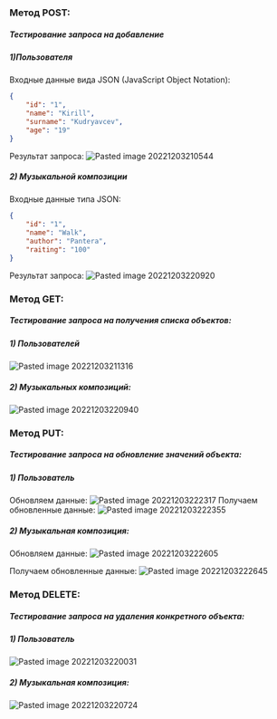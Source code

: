 ### Метод POST:
##### Тестирование запроса на добавление
##### 1)Пользователя
Входные данные вида JSON (JavaScript Object Notation):
```json
{
	"id": "1",
	"name": "Kirill",
	"surname": "Kudryavcev",
	"age": "19"
}
```

Результат запроса:
![Pasted image 20221203210544](https://user-images.githubusercontent.com/45632342/205458758-7e161308-7336-4b4a-9b8f-cf33cf5f0e6c.png)

##### 2) Музыкальной композиции
Входные данные типа JSON:
```json
{	
	"id": "1",
	"name": "Walk",
	"author": "Pantera",
	"raiting": "100"
}
```

Результат запроса:
![Pasted image 20221203220920](https://user-images.githubusercontent.com/45632342/205458766-571b530f-5db3-40e7-b1a3-038dcf5e5026.png)


### Метод GET:
##### Тестирование запроса на получения списка объектов:
##### 1) Пользователей

![Pasted image 20221203211316](https://user-images.githubusercontent.com/45632342/205458778-879b81a4-c70b-46d6-ae75-c46da53f6694.png)

##### 2) Музыкальных композиций:
![Pasted image 20221203220940](https://user-images.githubusercontent.com/45632342/205458802-edf6dcdb-607f-4c00-99cb-c0202e4b5d21.png)

### Метод PUT:
##### Тестирование запроса на обновление значений объекта:
##### 1) Пользователь
Обновляем данные:
![Pasted image 20221203222317](https://user-images.githubusercontent.com/45632342/205458834-2c50c4c5-b8d5-406b-aecd-014142d4ddc1.png)
Получаем обновленные данные:
![Pasted image 20221203222355](https://user-images.githubusercontent.com/45632342/205458844-e6667f35-5295-4428-afbb-c0f11380f9a1.png)

##### 2) Музыкальная композиция:

Обновляем данные:
![Pasted image 20221203222605](https://user-images.githubusercontent.com/45632342/205458849-d14c4f7e-386d-49e6-b3d0-14a4c7182d49.png)

Получаем обновленные данные:
![Pasted image 20221203222645](https://user-images.githubusercontent.com/45632342/205458855-443b3b48-90ef-43a8-9729-72a5cb2b353d.png)
### Метод DELETE:
##### Тестирование запроса на удаления конкретного объекта:
##### 1) Пользователь

![Pasted image 20221203220031](https://user-images.githubusercontent.com/45632342/205458863-53d1c2ed-2284-46d1-a9d7-583f06d4a935.png)

##### 2) Музыкальная композиция:
![Pasted image 20221203220724](https://user-images.githubusercontent.com/45632342/205458866-5a1cc1bd-ac52-4d3a-9054-981747426c69.png)
